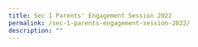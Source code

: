 ```yaml
---
title: Sec 1 Parents' Engagement Session 2022
permalink: /sec-1-parents-engagement-session-2022/
description: ""
---
```


